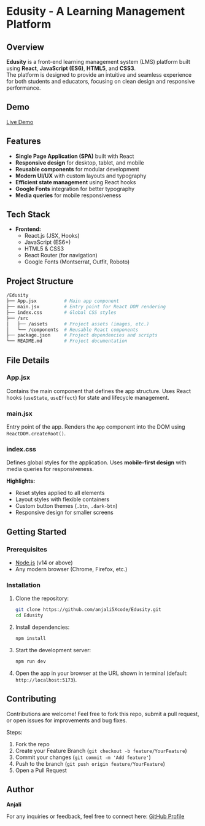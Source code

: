 # Edusity - A Learning Management Platform

## Overview

**Edusity** is a front-end learning management system (LMS) platform built using **React**, **JavaScript (ES6)**, **HTML5**, and **CSS3**.  
The platform is designed to provide an intuitive and seamless experience for both students and educators, focusing on clean design and responsive performance.

## Demo
[Live Demo](https://edusity-pro.vercel.app/)


## Features

- **Single Page Application (SPA)** built with React  
- **Responsive design** for desktop, tablet, and mobile  
- **Reusable components** for modular development  
- **Modern UI/UX** with custom layouts and typography  
- **Efficient state management** using React hooks  
- **Google Fonts** integration for better typography  
- **Media queries** for mobile responsiveness  

## Tech Stack

- **Frontend:**
  - React.js (JSX, Hooks)  
  - JavaScript (ES6+)  
  - HTML5 & CSS3  
  - React Router (for navigation)  
  - Google Fonts (Montserrat, Outfit, Roboto)  

## Project Structure
```bash
/Edusity
├── App.jsx          # Main app component
├── main.jsx         # Entry point for React DOM rendering
├── index.css        # Global CSS styles
├── /src
│   ├── /assets      # Project assets (images, etc.)
│   └── /components  # Reusable React components
├── package.json     # Project dependencies and scripts
└── README.md        # Project documentation
````

## File Details

### App.jsx

Contains the main component that defines the app structure. Uses React hooks (`useState`, `useEffect`) for state and lifecycle management.

### main.jsx

Entry point of the app. Renders the `App` component into the DOM using `ReactDOM.createRoot()`.

### index.css

Defines global styles for the application. Uses **mobile-first design** with media queries for responsiveness.

**Highlights:**

* Reset styles applied to all elements
* Layout styles with flexible containers
* Custom button themes (`.btn`, `.dark-btn`)
* Responsive design for smaller screens

## Getting Started

### Prerequisites

* [Node.js](https://nodejs.org/) (v14 or above)
* Any modern browser (Chrome, Firefox, etc.)

### Installation

1. Clone the repository:

   ```bash
   git clone https://github.com/anjali5Xcode/Edusity.git
   cd Edusity
   ```
2. Install dependencies:

   ```bash
   npm install
   ```
3. Start the development server:

   ```bash
   npm run dev
   ```
4. Open the app in your browser at the URL shown in terminal (default: `http://localhost:5173`).

## Contributing

Contributions are welcome!
Feel free to fork this repo, submit a pull request, or open issues for improvements and bug fixes.

Steps:

1. Fork the repo
2. Create your Feature Branch (`git checkout -b feature/YourFeature`)
3. Commit your changes (`git commit -m 'Add feature'`)
4. Push to the branch (`git push origin feature/YourFeature`)
5. Open a Pull Request

## Author

**Anjali**

For any inquiries or feedback, feel free to connect here:
[GitHub Profile](https://github.com/anjali5Xcode)
